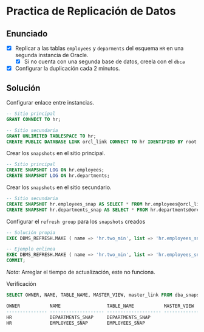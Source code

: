 # Practica de Replicación de Datos

## Enunciado

- [x] Replicar a las tablas `employees` y `deparments` del esquema `HR` en una segunda instancia de Oracle.
    - [x] Si no cuenta con una segunda base de datos, creela con el `dbca` 
- [x] Configurar la duplicación cada 2 minutos.

## Solución

Configurar enlace entre instancias.

```sql
-- Sitio principal
GRANT CONNECT TO hr;

-- Sitio secundaria
GRANT UNLIMITED TABLESPACE TO hr;
CREATE PUBLIC DATABASE LINK orcl_link CONNECT TO hr IDENTIFIED BY root USING 'orcl';
```

Crear los `snapshots` en el sitio principal.

```sql
-- Sitio principal
CREATE SNAPSHOT LOG ON hr.employees;
CREATE SNAPSHOT LOG ON hr.departments;
```

Crear los `snapshots` en el sitio secundario.

```sql
-- Sitio secundaria
CREATE SNAPSHOT hr.employees_snap AS SELECT * FROM hr.employees@orcl_link;
CREATE SNAPSHOT hr.departments_snap AS SELECT * FROM hr.departments@orcl_link;
```

Configurar el `refresh group` para los `snapshots` creados

```sql
-- Solución propia
EXEC DBMS_REFRESH.MAKE ( name => 'hr.two_min', list => 'hr.employees_snap,hr.departments_snap', next_date => SYSDATE, interval => 'SYSDATE/24/120' );

-- Ejemplo enlinea
EXEC DBMS_REFRESH.MAKE ( name => 'hr.two_min', list => 'hr.employees_snap,hr.departments_snap', next_date => SYSDATE, interval => '/*2:Mins*/ sysdate + 2/(60*24)');
COMMIT;
```
*Nota:* Arreglar el tiempo de actualización, este no funciona.

Verificación

```sql
SELECT OWNER, NAME, TABLE_NAME, MASTER_VIEW, master_link FROM dba_snapshots WHERE OWNER = 'HR';

OWNER           NAME                 TABLE_NAME           MASTER_VIEW     MASTER_LINK
--------------- -------------------- -------------------- --------------- --------------------
HR              DEPARTMENTS_SNAP     DEPARTMENTS_SNAP                     @"ORCL_LINK"
HR              EMPLOYEES_SNAP       EMPLOYEES_SNAP                       @"ORCL_LINK"
```
